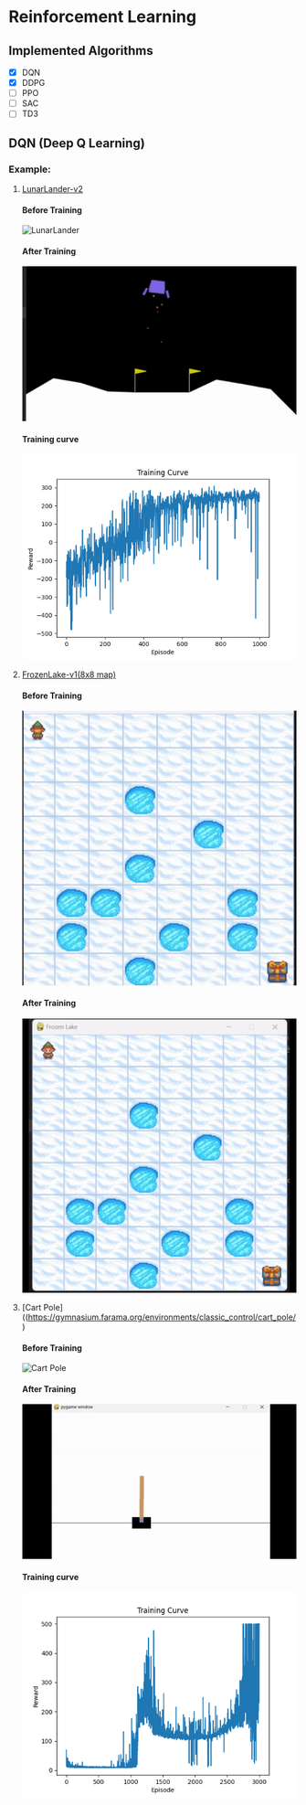 # Reinforcement Learning

## Implemented Algorithms
- [x] DQN
- [x] DDPG
- [ ] PPO
- [ ] SAC
- [ ] TD3

## DQN (Deep Q Learning)

### Example: 

1. [LunarLander-v2](https://gymnasium.farama.org/environments/box2d/lunar_lander/)

   #### Before Training
   ![LunarLander](https://gymnasium.farama.org/_images/lunar_lander.gif)
   #### After Training
   ![LunarLander](LunarLander-v2.gif)
   #### Training curve
   ![LunarLander](LunarLander-v2.png)
2. [FrozenLake-v1(8x8 map)](https://gymnasium.farama.org/environments/toy_text/frozen_lake/)
   #### Before Training
   ![FrozenLake-v1](FrozenLake%20beforetraining.gif)
   #### After Training
   ![FrozenLake-v1](FrozenLake%20aftertraining%20.gif)
3. [Cart Pole]((https://gymnasium.farama.org/environments/classic_control/cart_pole/)
   #### Before Training
   ![Cart Pole](https://gymnasium.farama.org/_images/cart_pole.gif)
   #### After Training
   ![Cart Pole](CartPole.gif)
   #### Training curve
   ![Cart Pole](CartPole-v1.png)
